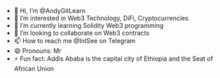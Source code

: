 - 👋 Hi, I’m @AndyGitLearn
- 👀 I’m interested in Web3 Technology, DiFi, Cryptocurrencies
- 🌱 I’m currently learning Solidity Web3 programming
- 💞️ I’m looking to collaborate on Web3 contracts 
- 📫 How to reach me @InISee on Telegram
- 😄 Pronouns: Mr
- ⚡ Fun fact: Addis Ababa is the capital city of Ethiopia and the Seat of African Union

<!---
AndyGitLearn/AndyGitLearn is a ✨ special ✨ repository because its `README.md` (this file) appears on your GitHub profile.
You can click the Preview link to take a look at your changes.
--->
